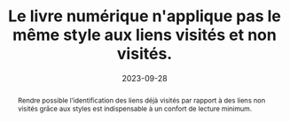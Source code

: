 ---
title: Le livre numérique n'applique pas le même style aux liens visités  et non visités. 
abstract: Rendre possible l’identification des liens déjà visités par rapport à des liens non visités grâce aux styles est indispensable à un confort de lecture minimum.
categories: ["Liens"]
agrege: O4136-E044
opquast: '4 136'
indiceebook: '44'
description: "Règle n° 044"
before: "043"
weight: "044"
after: "045"
actif: '1'
layout: rules
date: 2023-09-28
tags: ["Utilisabilité", ""]
objectif: ["Faciliter l'identification des contenus déjà visités.", "Faciliter l'identification des contenus restant à découvrir.", "Inciter à la découverte de nouveaux contenus"]
Meo: ["Ne pas appliquer les mêmes styles CSS par défaut pour les liens non visités (sélecteurs a ou a:link) et pour les liens visités (sélecteur a:visited). "]
Controle: ["Dans chaque page contenant des hyperliens&nbsp;:
<ul>
<li>Contrôler la présence et l'utilisation du sélecteur&nbsp;:visited dans les feuilles de style CSS et l'utilisation d'un style différent de celui appliqué à a ou a:link ou bien ;/li>
<li>Contrôler l'absence du sélecteur&nbsp;:visited dans les feuilles de style CSS pour laisser le style par défaut de l’appareil de lecture s'appliquer</li></ul>"]
epubcheck: 
ace: 
humancheck: true
ReadiumGoToolkit: 
Source: ["Opquast"]
Referentiel: [""]
steps: ["Conception", "Développement"]
---
